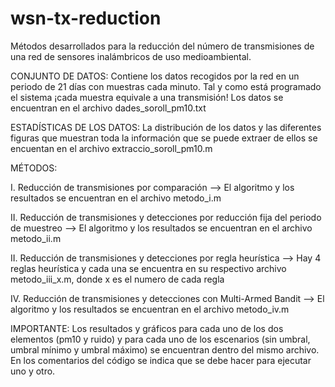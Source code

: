 # wsn-tx-reduction
Métodos desarrollados para la reducción del número de transmisiones de una red de sensores inalámbricos de uso medioambiental.

CONJUNTO DE DATOS: Contiene los datos recogidos por la red en un periodo de 21 días con muestras cada minuto. Tal y como está programado el sistema ¡cada muestra equivale a una transmisión! Los datos se encuentran en el archivo dades_soroll_pm10.txt

ESTADÍSTICAS DE LOS DATOS: La distribución de los datos y las diferentes figuras que muestran toda la información que se puede extraer de ellos se encuentan en el archivo extraccio_soroll_pm10.m

MÉTODOS:

I. Reducción de transmisiones por comparación --> El algoritmo y los resultados se encuentran en el archivo metodo_i.m

II. Reducción de transmisiones y detecciones por reducción fija del periodo de muestreo --> El algoritmo y los resultados se encuentran en el archivo metodo_ii.m

II. Reducción de transmisiones y detecciones por regla heurística --> Hay 4 reglas heurística y cada una se encuentra en su respectivo archivo metodo_iii_x.m, donde x es el numero de cada regla

IV. Reducción de transmisiones y detecciones con Multi-Armed Bandit --> El algoritmo y los resultados se encuentran en el archivo metodo_iv.m



IMPORTANTE: Los resultados y gráficos para cada uno de los dos elementos (pm10 y ruido) y para cada uno de los escenarios (sin umbral, umbral mínimo y umbral máximo) se encuentran dentro del mismo archivo. En los comentarios del código se indica que se debe hacer para ejecutar uno y otro.
